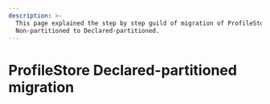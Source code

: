```yaml
---
description: >-
  This page explained the step by step guild of migration of ProfileStore
  Non-partitioned to Declared-partitioned.
---
```


# ProfileStore Declared-partitioned migration

